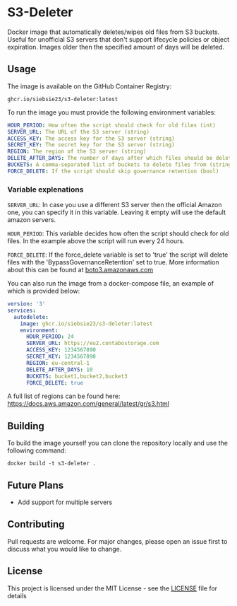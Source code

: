 # S3-Deleter
Docker image that automatically deletes/wipes old files from S3 buckets. Useful for unofficial S3 servers that don't support lifecycle policies or object expiration.
Images older then the specified amount of days will be deleted.

## Usage
The image is available on the GitHub Container Registry:
```
ghcr.io/siebsie23/s3-deleter:latest
```

To run the image you must provide the following environment variables:
```yaml
HOUR_PERIOD: How often the script should check for old files (int)
SERVER_URL: The URL of the S3 server (string)
ACCESS_KEY: The access key for the S3 server (string)
SECRET_KEY: The secret key for the S3 server (string)
REGION: The region of the S3 server (string)
DELETE_AFTER_DAYS: The number of days after which files should be deleted (int)
BUCKETS: A comma-separated list of buckets to delete files from (string)
FORCE_DELETE: If the script should skip governance retention (bool)
```

### Variable explenations

`SERVER_URL`: In case you use a different S3 server then the official Amazon one, you can specify it in this variable. Leaving it empty will use the default amazon servers.

`HOUR_PERIOD`: This variable decides how often the script should check for old files. In the example above the script will run every 24 hours.

`FORCE_DELETE`: If the force_delete variable is set to 'true' the script will delete files with the 'BypassGovernanceRetention' set to true. More information about this can be found at [boto3.amazonaws.com](https://boto3.amazonaws.com/v1/documentation/api/latest/reference/services/s3/client/delete_object.html#:~:text=User%20Guide.-,BypassGovernanceRetention,-(boolean)%20%E2%80%93%20Indicates)

You can also run the image from a docker-compose file, an example of which is provided below:
```yaml
version: '3'
services:
  autodelete:
    image: ghcr.io/siebsie23/s3-deleter:latest
    environment:
      HOUR_PERIOD: 24
      SERVER_URL: https://eu2.contabostorage.com
      ACCESS_KEY: 1234567890
      SECRET_KEY: 1234567890
      REGION: eu-central-1
      DELETE_AFTER_DAYS: 10
      BUCKETS: bucket1,bucket2,bucket3
      FORCE_DELETE: true
```

A full list of regions can be found here:
https://docs.aws.amazon.com/general/latest/gr/s3.html

## Building
To build the image yourself you can clone the repository locally and use the following command:
```
docker build -t s3-deleter .
```

## Future Plans
- Add support for multiple servers

## Contributing
Pull requests are welcome. For major changes, please open an issue first to discuss what you would like to change.

## License
This project is licensed under the MIT License - see the [LICENSE](LICENSE) file for details
